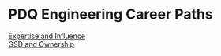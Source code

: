# PDQ Engineering Career Paths

[Expertise and Influence](expertise/README.md)   
[GSD and Ownership](gsd/README.md)